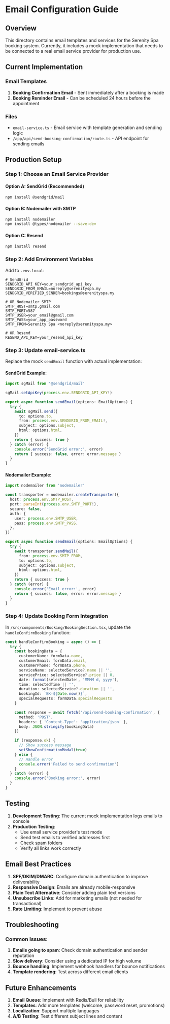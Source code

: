# Email Configuration Guide

## Overview
This directory contains email templates and services for the Serenity Spa booking system. Currently, it includes a mock implementation that needs to be connected to a real email service provider for production use.

## Current Implementation

### Email Templates
1. **Booking Confirmation Email** - Sent immediately after a booking is made
2. **Booking Reminder Email** - Can be scheduled 24 hours before the appointment

### Files
- `email-service.ts` - Email service with template generation and sending logic
- `/app/api/send-booking-confirmation/route.ts` - API endpoint for sending emails

## Production Setup

### Step 1: Choose an Email Service Provider

#### Option A: SendGrid (Recommended)
```bash
npm install @sendgrid/mail
```

#### Option B: Nodemailer with SMTP
```bash
npm install nodemailer
npm install @types/nodemailer --save-dev
```

#### Option C: Resend
```bash
npm install resend
```

### Step 2: Add Environment Variables

Add to `.env.local`:

```env
# SendGrid
SENDGRID_API_KEY=your_sendgrid_api_key
SENDGRID_FROM_EMAIL=noreply@serenityspa.my
SENDGRID_VERIFIED_SENDER=bookings@serenityspa.my

# OR Nodemailer SMTP
SMTP_HOST=smtp.gmail.com
SMTP_PORT=587
SMTP_USER=your_email@gmail.com
SMTP_PASS=your_app_password
SMTP_FROM=Serenity Spa <noreply@serenityspa.my>

# OR Resend
RESEND_API_KEY=your_resend_api_key
```

### Step 3: Update email-service.ts

Replace the mock `sendEmail` function with actual implementation:

#### SendGrid Example:
```typescript
import sgMail from '@sendgrid/mail'

sgMail.setApiKey(process.env.SENDGRID_API_KEY!)

export async function sendEmail(options: EmailOptions) {
  try {
    await sgMail.send({
      to: options.to,
      from: process.env.SENDGRID_FROM_EMAIL!,
      subject: options.subject,
      html: options.html,
    })
    return { success: true }
  } catch (error) {
    console.error('SendGrid error:', error)
    return { success: false, error: error.message }
  }
}
```

#### Nodemailer Example:
```typescript
import nodemailer from 'nodemailer'

const transporter = nodemailer.createTransporter({
  host: process.env.SMTP_HOST,
  port: parseInt(process.env.SMTP_PORT!),
  secure: false,
  auth: {
    user: process.env.SMTP_USER,
    pass: process.env.SMTP_PASS,
  },
})

export async function sendEmail(options: EmailOptions) {
  try {
    await transporter.sendMail({
      from: process.env.SMTP_FROM,
      to: options.to,
      subject: options.subject,
      html: options.html,
    })
    return { success: true }
  } catch (error) {
    console.error('Email error:', error)
    return { success: false, error: error.message }
  }
}
```

### Step 4: Update Booking Form Integration

In `/src/components/Booking/BookingSection.tsx`, update the `handleConfirmBooking` function:

```typescript
const handleConfirmBooking = async () => {
  try {
    const bookingData = {
      customerName: formData.name,
      customerEmail: formData.email,
      customerPhone: formData.phone,
      serviceName: selectedService?.name || '',
      servicePrice: selectedService?.price || 0,
      date: format(selectedDate!, 'MMMM d, yyyy'),
      time: selectedTime || '',
      duration: selectedService?.duration || '',
      bookingId: `BK-${Date.now()}`,
      specialRequests: formData.specialRequests
    }

    const response = await fetch('/api/send-booking-confirmation', {
      method: 'POST',
      headers: { 'Content-Type': 'application/json' },
      body: JSON.stringify(bookingData)
    })

    if (response.ok) {
      // Show success message
      setShowConfirmationModal(true)
    } else {
      // Handle error
      console.error('Failed to send confirmation')
    }
  } catch (error) {
    console.error('Booking error:', error)
  }
}
```

## Testing

1. **Development Testing**: The current mock implementation logs emails to console
2. **Production Testing**: 
   - Use email service provider's test mode
   - Send test emails to verified addresses first
   - Check spam folders
   - Verify all links work correctly

## Email Best Practices

1. **SPF/DKIM/DMARC**: Configure domain authentication to improve deliverability
2. **Responsive Design**: Emails are already mobile-responsive
3. **Plain Text Alternative**: Consider adding plain text versions
4. **Unsubscribe Links**: Add for marketing emails (not needed for transactional)
5. **Rate Limiting**: Implement to prevent abuse

## Troubleshooting

### Common Issues:
1. **Emails going to spam**: Check domain authentication and sender reputation
2. **Slow delivery**: Consider using a dedicated IP for high volume
3. **Bounce handling**: Implement webhook handlers for bounce notifications
4. **Template rendering**: Test across different email clients

## Future Enhancements

1. **Email Queue**: Implement with Redis/Bull for reliability
2. **Templates**: Add more templates (welcome, password reset, promotions)
3. **Localization**: Support multiple languages
4. **A/B Testing**: Test different subject lines and content